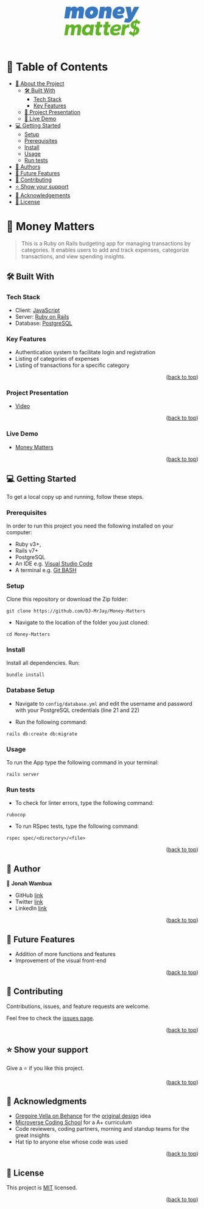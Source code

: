 <div align="center">
  <img src="app/assets/images/logo.png" alt="logo" width="200"  height="auto" style="margin: 20px 0;" />
  <br>
</div>

<a name="readme-top"></a>

# 📗 Table of Contents

- [📖 About the Project](#about-project)
  - [🛠 Built With](#built-with)
    - [Tech Stack](#tech-stack)
    - [Key Features](#key-features)
  - [🔭 Project Presentation](#project-presentation)
  - [🚀 Live Demo](#live-demo)
- [💻 Getting Started](#getting-started)
  - [Setup](#setup)
  - [Prerequisites](#prerequisites)
  - [Install](#install)
  - [Usage](#usage)
  - [Run tests](#run-tests)
- [👥 Authors](#authors)
- [🔭 Future Features](#future-features)
- [🤝 Contributing](#contributing)
- [⭐️ Show your support](#support)
- [🙏 Acknowledgements](#acknowledgements)
- [📝 License](#license)

<!-- PROJECT DESCRIPTION -->

# 📖 Money Matters <a name="about-project"></a>

> This is a Ruby on Rails budgeting app for managing transactions by categories. It enables users to add and track expenses, categorize transactions, and view spending insights.

## 🛠 Built With <a name="built-with"></a>

### Tech Stack <a name="tech-stack"></a>

- Client: <a href="https://www.javascript.com/">JavaScript</a></li>
- Server: <a href="https://rubyonrails.org/">Ruby on Rails</a></li>
- Database: <a href="https://www.postgresql.org/">PostgreSQL</a></li>

<!-- Features -->

### Key Features <a name="key-features"></a>

- Authentication system to facilitate login and registration
- Listing of categories of expenses
- Listing of transactions for a specific category

<p align="right">(<a href="#readme-top">back to top</a>)</p>

### Project Presentation <a name="project-presentation"></a>
- [Video](https://www.loom.com/share/44dc3811a4374f98bc00a357d59fb2a8?sid=f7cc6213-3353-4310-8d71-b4954dcbc17a)

<p align="right">(<a href="#readme-top">back to top</a>)</p>

### Live Demo <a name="live-demo"></a>
- [Money Matters](https://money-matters-p0pp.onrender.com/)

<p align="right">(<a href="#readme-top">back to top</a>)</p>

<!-- GETTING STARTED -->

## 💻 Getting Started <a name="getting-started"></a>

To get a local copy up and running, follow these steps.

### Prerequisites

In order to run this project you need the following installed on your computer:
- Ruby v3+,
- Rails v7+
- PostgreSQL
- An IDE e.g. [Visual Studio Code](https://code.visualstudio.com/)
- A terminal e.g. [Git BASH](https://gitforwindows.org/)

### Setup

Clone this repository or download the Zip folder:

```
git clone https://github.com/DJ-MrJay/Money-Matters
```

- Navigate to the location of the folder you just cloned:

```
cd Money-Matters
```

### Install

Install all dependencies. Run:

```
bundle install
```
### Database Setup

- Navigate to `config/database.yml` and edit the username and password with your PostgreSQL credentials (line 21 and 22)

- Run the following command:
```
rails db:create db:migrate
```

### Usage

To run the App type the following command in your terminal:

```
rails server
```

### Run tests

- To check for linter errors, type the following command:

```
rubocop
```

- To run RSpec tests, type the following command:

```
rspec spec/<directory>/<file>
```

<p align="right">(<a href="#readme-top">back to top</a>)</p>

## 👤 Author <a name="authors"></a>

👤 **Jonah Wambua**

- GitHub [link](https://github.com/DJ-MrJay)
- Twitter [link](https://twitter.com/jonah_wambua)
- LinkedIn [link](https://www.linkedin.com/in/jonah-wambua/)


<p align="right">(<a href="#readme-top">back to top</a>)</p>

## 🔭 Future Features <a name="future-features"></a>

- Addition of more functions and features
- Improvement of the visual front-end

<p align="right">(<a href="#readme-top">back to top</a>)</p>

## 🤝 Contributing <a name="contributing"></a>

Contributions, issues, and feature requests are welcome.

Feel free to check the [issues page](../../issues/).

<p align="right">(<a href="#readme-top">back to top</a>)</p>

## ⭐️ Show your support <a name="support"></a>

Give a ⭐️ if you like this project.

<p align="right">(<a href="#readme-top">back to top</a>)</p>

## 🙏 Acknowledgments <a name="acknowledgements"></a>

- [Gregoire Vella on Behance](https://www.behance.net/gregoirevella) for the [original design](https://www.behance.net/gallery/19759151/Snapscan-iOs-design-and-branding?tracking_source=) idea
- [Microverse Coding School](https://www.microverse.org) for a A+ curriculum
- Code reviewers, coding partners, morning and standup teams for the great insights
- Hat tip to anyone else whose code was used

<p align="right">(<a href="#readme-top">back to top</a>)</p>

## 📝 License <a name="license"></a>

This project is [MIT](./LICENSE) licensed.

<p align="right">(<a href="#readme-top">back to top</a>)</p>
